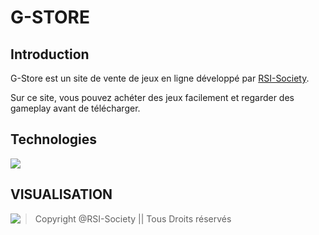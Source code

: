 # G-STORE

## Introduction
G-Store est un site de vente de jeux en ligne développé par [RSI-Society](https://github.com/RSI-Society).

Sur ce site, vous pouvez achéter des jeux facilement et regarder des gameplay avant de télécharger.

## Technologies
<img align="center" src="https://github.com/jahjuno/Sale-of-Game/blob/master/public/images/technologies.png">

## VISUALISATION
<img align="left" src="https://github.com/jahjuno/Sale-of-Game/blob/master/public/images/introduction.gif">


> Copyright @RSI-Society || Tous Droits réservés
